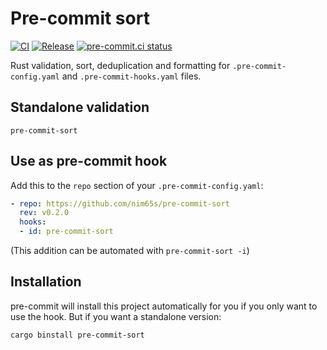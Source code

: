 # Pre-commit sort

[![CI](https://github.com/nim65s/pre-commit-sort/actions/workflows/ci.yml/badge.svg)](https://github.com/nim65s/pre-commit-sort/actions/workflows/ci.yml)
[![Release](https://github.com/nim65s/pre-commit-sort/actions/workflows/release.yml/badge.svg)](https://github.com/nim65s/pre-commit-sort/actions/workflows/release.yml)
[![pre-commit.ci status](https://results.pre-commit.ci/badge/github/nim65s/pre-commit-sort/main.svg)](https://results.pre-commit.ci/latest/github/nim65s/pre-commit-sort/main)

Rust validation, sort, deduplication and formatting for `.pre-commit-config.yaml` and `.pre-commit-hooks.yaml` files.

## Standalone validation

`pre-commit-sort`

## Use as pre-commit hook

Add this to the `repo` section of your `.pre-commit-config.yaml`:

```yaml
- repo: https://github.com/nim65s/pre-commit-sort
  rev: v0.2.0
  hooks:
  - id: pre-commit-sort
```

(This addition can be automated with `pre-commit-sort -i`)

## Installation

pre-commit will install this project automatically for you if you only want to use the hook.
But if you want a standalone version:

```
cargo binstall pre-commit-sort
```
